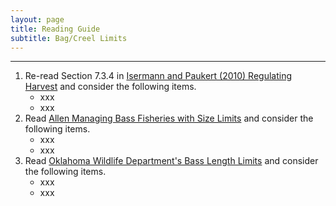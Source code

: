 ```yaml
---
layout: page
title: Reading Guide
subtitle: Bag/Creel Limits
---
```


----

1. Re-read Section 7.3.4 in [Isermann and Paukert (2010) Regulating Harvest](IsermannPaukert_2010_HarvestRegulations.pdf) and consider the following items.
    * xxx
    * xxx
1. Read [Allen Managing Bass Fisheries with Size Limits](http://www.bassresource.com/fish_biology/selective_harvest.html) and consider the following items.
    * xxx
    * xxx
1. Read [Oklahoma Wildlife Department's Bass Length Limits](http://www.wildlifedepartment.com/fishing/fishid/bass_length_limits.pdf) and consider the following items.
    * xxx
    * xxx
